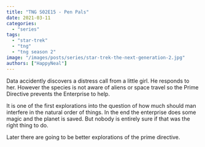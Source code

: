 ```yaml
---
title: "TNG S02E15 - Pen Pals"
date: 2021-03-11
categories: 
  - "series"
tags: 
  - "star-trek"
  - "tng"
  - "tng season 2"
image: "/images/posts/series/star-trek-the-next-generation-2.jpg"
authors: ["HappyNeal"]
---
```


Data accidently discovers a distress call from a little girl. He responds to her. However the species is not aware of aliens or space travel so the Prime Directive prevents the Enterprise to help.

It is one of the first explorations into the question of how much should man interfere in the natural order of things. In the end the enterprise does some magic and the planet is saved. But nobody is entirely sure if that was the right thing to do.

Later there are going to be better explorations of the prime directive.
